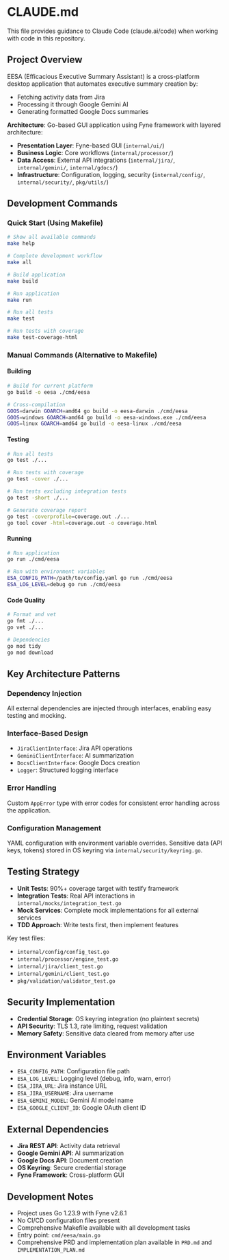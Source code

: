 # CLAUDE.md

This file provides guidance to Claude Code (claude.ai/code) when working with code in this repository.

## Project Overview

EESA (Efficacious Executive Summary Assistant) is a cross-platform desktop application that automates executive summary creation by:
- Fetching activity data from Jira
- Processing it through Google Gemini AI
- Generating formatted Google Docs summaries

**Architecture**: Go-based GUI application using Fyne framework with layered architecture:
- **Presentation Layer**: Fyne-based GUI (`internal/ui/`)
- **Business Logic**: Core workflows (`internal/processor/`)
- **Data Access**: External API integrations (`internal/jira/`, `internal/gemini/`, `internal/gdocs/`)
- **Infrastructure**: Configuration, logging, security (`internal/config/`, `internal/security/`, `pkg/utils/`)

## Development Commands

### Quick Start (Using Makefile)
```bash
# Show all available commands
make help

# Complete development workflow
make all

# Build application
make build

# Run application
make run

# Run all tests
make test

# Run tests with coverage
make test-coverage-html
```

### Manual Commands (Alternative to Makefile)

#### Building
```bash
# Build for current platform
go build -o eesa ./cmd/eesa

# Cross-compilation
GOOS=darwin GOARCH=amd64 go build -o eesa-darwin ./cmd/eesa
GOOS=windows GOARCH=amd64 go build -o eesa-windows.exe ./cmd/eesa
GOOS=linux GOARCH=amd64 go build -o eesa-linux ./cmd/eesa
```

#### Testing
```bash
# Run all tests
go test ./...

# Run tests with coverage
go test -cover ./...

# Run tests excluding integration tests
go test -short ./...

# Generate coverage report
go test -coverprofile=coverage.out ./...
go tool cover -html=coverage.out -o coverage.html
```

#### Running
```bash
# Run application
go run ./cmd/eesa

# Run with environment variables
ESA_CONFIG_PATH=/path/to/config.yaml go run ./cmd/eesa
ESA_LOG_LEVEL=debug go run ./cmd/eesa
```

#### Code Quality
```bash
# Format and vet
go fmt ./...
go vet ./...

# Dependencies
go mod tidy
go mod download
```

## Key Architecture Patterns

### Dependency Injection
All external dependencies are injected through interfaces, enabling easy testing and mocking.

### Interface-Based Design
- `JiraClientInterface`: Jira API operations
- `GeminiClientInterface`: AI summarization  
- `DocsClientInterface`: Google Docs creation
- `Logger`: Structured logging interface

### Error Handling
Custom `AppError` type with error codes for consistent error handling across the application.

### Configuration Management
YAML configuration with environment variable overrides. Sensitive data (API keys, tokens) stored in OS keyring via `internal/security/keyring.go`.

## Testing Strategy

- **Unit Tests**: 90%+ coverage target with testify framework
- **Integration Tests**: Real API interactions in `internal/mocks/integration_test.go`
- **Mock Services**: Complete mock implementations for all external services
- **TDD Approach**: Write tests first, then implement features

Key test files:
- `internal/config/config_test.go`
- `internal/processor/engine_test.go`
- `internal/jira/client_test.go`
- `internal/gemini/client_test.go`
- `pkg/validation/validator_test.go`

## Security Implementation

- **Credential Storage**: OS keyring integration (no plaintext secrets)
- **API Security**: TLS 1.3, rate limiting, request validation
- **Memory Safety**: Sensitive data cleared from memory after use

## Environment Variables

- `ESA_CONFIG_PATH`: Configuration file path
- `ESA_LOG_LEVEL`: Logging level (debug, info, warn, error)
- `ESA_JIRA_URL`: Jira instance URL
- `ESA_JIRA_USERNAME`: Jira username
- `ESA_GEMINI_MODEL`: Gemini AI model name
- `ESA_GOOGLE_CLIENT_ID`: Google OAuth client ID

## External Dependencies

- **Jira REST API**: Activity data retrieval
- **Google Gemini API**: AI summarization
- **Google Docs API**: Document creation
- **OS Keyring**: Secure credential storage
- **Fyne Framework**: Cross-platform GUI

## Development Notes

- Project uses Go 1.23.9 with Fyne v2.6.1
- No CI/CD configuration files present
- Comprehensive Makefile available with all development tasks
- Entry point: `cmd/eesa/main.go`
- Comprehensive PRD and implementation plan available in `PRD.md` and `IMPLEMENTATION_PLAN.md`